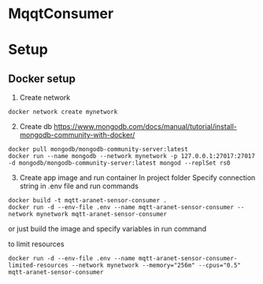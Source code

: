 # MqqtConsumer

# Setup

## Docker setup
1. Create network
```
docker network create mynetwork
```

2. Create db
https://www.mongodb.com/docs/manual/tutorial/install-mongodb-community-with-docker/
```
docker pull mongodb/mongodb-community-server:latest
docker run --name mongodb --network mynetwork -p 127.0.0.1:27017:27017 -d mongodb/mongodb-community-server:latest mongod --replSet rs0
```

3. Create app image and run container
In project folder
Specify connection string in .env file and run commands
```
docker build -t mqtt-aranet-sensor-consumer .
docker run -d --env-file .env --name mqtt-aranet-sensor-consumer --network mynetwork mqtt-aranet-sensor-consumer
```
or just build the image and specify variables in run command

to limit resources
```
docker run -d --env-file .env --name mqtt-aranet-sensor-consumer-limited-resources --network mynetwork --memory="256m" --cpus="0.5" mqtt-aranet-sensor-consumer
```